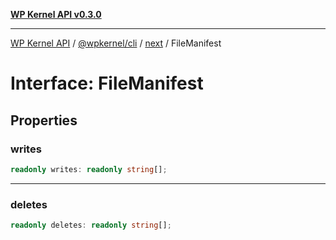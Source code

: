 [**WP Kernel API v0.3.0**](../../../../../README.md)

---

[WP Kernel API](../../../../../README.md) / [@wpkernel/cli](../../../README.md) / [next](../README.md) / FileManifest

# Interface: FileManifest

## Properties

### writes

```ts
readonly writes: readonly string[];
```

---

### deletes

```ts
readonly deletes: readonly string[];
```

